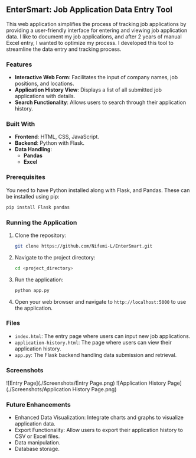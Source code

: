 ## EnterSmart: Job Application Data Entry Tool
This web application simplifies the process of tracking job applications by providing a user-friendly interface for entering and viewing job application data. I like to document my job applications, and after 2 years of manual Excel entry, I wanted to optimize my process. I developed this tool to streamline the data entry and tracking process.

### Features
- **Interactive Web Form**: Facilitates the input of company names, job positions, and locations.
- **Application History View**: Displays a list of all submitted job applications with details.
- **Search Functionality**: Allows users to search through their application history.

### Built With
- **Frontend**: HTML, CSS, JavaScript.
- **Backend**: Python with Flask.
- **Data Handling**: 
  - **Pandas**
  - **Excel**

### Prerequisites
You need to have Python installed along with Flask, and Pandas. These can be installed using pip:
```bash
pip install Flask pandas
```

### Running the Application
1. Clone the repository:
   ```bash
   git clone https://github.com/Nifemi-L/EnterSmart.git
   ```
2. Navigate to the project directory:
   ```bash
   cd <project_directory>
   ```
3. Run the application:
   ```bash
   python app.py
   ```
4. Open your web browser and navigate to `http://localhost:5000` to use the application.

### Files
- `index.html`: The entry page where users can input new job applications.
- `application-history.html`: The page where users can view their application history.
- `app.py`: The Flask backend handling data submission and retrieval.

### Screenshots
![Entry Page](./Screenshots/Entry Page.png)
![Application History Page](./Screenshots/Application History Page.png)

### Future Enhancements
- Enhanced Data Visualization: Integrate charts and graphs to visualize application data.
- Export Functionality: Allow users to export their application history to CSV or Excel files.
- Data manipulation.
- Database storage.
